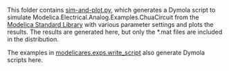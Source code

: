 This folder contains [sim-and-plot.py](sim-and-plot.py), which generates a
Dymola script to simulate Modelica.Electrical.Analog.Examples.ChuaCircuit from
the [Modelica Standard Library] with various parameter settings and plots the
results.  The results are generated here, but only the \*.mat files are included
in the distribution.

The examples in
[modelicares.exps.write_script](http://kdavies4.github.io/ModelicaRes/exps.html#modelicares.exps.write_script) also generate Dymola scripts here.


[Modelica Standard Library]: https://github.com/modelica/ModelicaStandardLibrary
